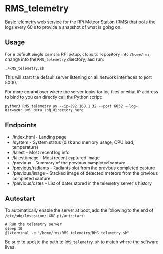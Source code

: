 RMS_telemetry
=============
Basic telemetry web service for the RPi Meteor Station (RMS) that polls the logs
every 60 s to provide a snapshot of what is going on.

Usage
-----
For a default single camera RPi setup, clone to repository into `/home/rms`,
change into the `RMS_telemetry` directory, and run:
```
./RMS_telemetry.sh
```
This will start the default server listening on all network interfaces to port
5000.

For more control over where the server looks for log files or what IP address to
bind to you can directly call the Python script:
```
python3 RMS_telemetry.py --ip=192.168.1.32 --port 6032 --log-dir=your_RMS_data_log_directory_here
```

Endpoints
---------
 * /index.html - Landing page
 * /system - System status (disk and memory usage, CPU load, temperature)
 * /latest - Most recent log info
 * /latest/image - Most recent captured image
 * /previous - Summary of the previous completed capture
 * /previous/radiants - Radiants plot from the previous completed capture
 * /previous/image - Stacked image of detected meteors from the previous completed capture
 * /previous/dates - List of dates stored in the telemetry server's history

Autostart
---------
To automatically enable the server at boot, add the following to the end of 
`/etc/xdg/lxsession/LXDE-pi/autostart`:
```
# Run the telemetry server
sleep 10
@lxterminal -e "/home/rms/RMS_telemetry/RMS_telemetry.sh"
```
Be sure to update the path to `RMS_telemetry.sh` to match where the software
lives.
